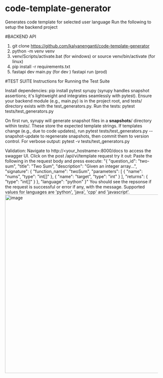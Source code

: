 # code-template-generator
Generates code template for selected user language
Run the following to setup the backend project


#BACKEND API
1. git clone https://github.com/kalyanenganti/code-template-generator
2. python -m venv venv
3. venv/Scripts/activate.bat (for windows) or source venv/bin/activate (for linux)
4. pip install -r requirements.txt
5. fastapi dev main.py (for dev ) fastapi run (prod)



#TEST SUITE
Instructions for Running the Test Suite

Install dependencies: pip install pytest syrupy (syrupy handles snapshot assertions; it's lightweight and integrates seamlessly with pytest).
Ensure your backend module (e.g., main.py) is in the project root, and tests/ directory exists with the test_generators.py.
Run the tests: pytest tests/test_generators.py

On first run, syrupy will generate snapshot files in a __snapshots__/ directory within tests/. These store the expected template strings.
If templates change (e.g., due to code updates), run pytest tests/test_generators.py --snapshot-update to regenerate snapshots, then commit them to version control.
For verbose output: pytest -v tests/test_generators.py

Validation:
Navigate to http://<your_hostname>:8000/docs to access the swagger UI.
Click on the post /api/vi/template request try it out:
Paste the following in the request body and press execute:
"{
"question_id": "two-sum",
"title": "Two Sum",
"description": "Given an integer array...",
"signature": {
"function_name": "twoSum",
"parameters": [
{ "name": "nums", "type": "int[]" },
{ "name": "target", "type": "int" }
],
"returns": { "type": "int[]" }
},
"language": "python"
}"
You should see the repsonse if the request is successful or error if any, with the message.
Supported values for languages are 'python', 'java', 'cpp' and 'javascript'.
<img width="1316" height="588" alt="image" src="https://github.com/user-attachments/assets/b8e33764-a8cb-4ba1-92bd-374746bdb035" />


